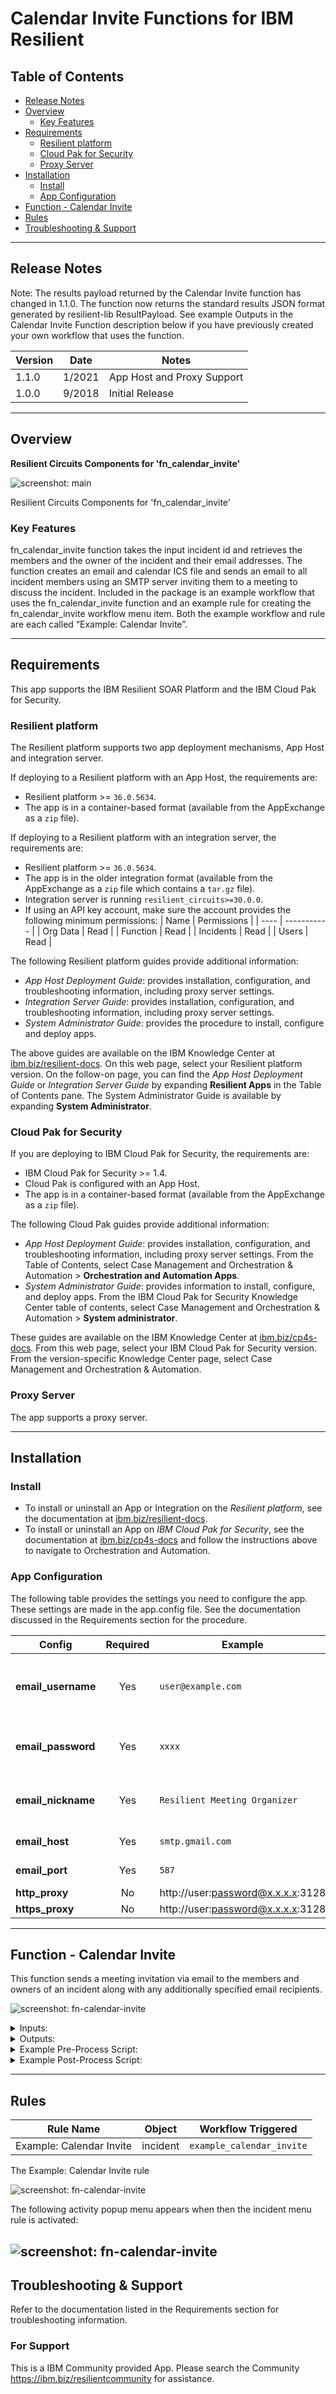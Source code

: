 <!--
  This README.md is generated by running:
  "resilient-sdk docgen -p fn_calendar_invite"

  It is best edited using a Text Editor with a Markdown Previewer. VS Code
  is a good example. Checkout https://guides.github.com/features/mastering-markdown/
  for tips on writing with Markdown

  If you make manual edits and run docgen again, a .bak file will be created

  Store any screenshots in the "doc/screenshots" directory and reference them like:
  ![screenshot: screenshot_1](./screenshots/screenshot_1.png)

  NOTE: If your app is available in the container-format only, there is no need to mention the integration server in this readme.
-->

# Calendar Invite Functions for IBM Resilient

## Table of Contents
- [Release Notes](#release-notes)
- [Overview](#overview)
  - [Key Features](#key-features)
- [Requirements](#requirements)
  - [Resilient platform](#resilient-platform)
  - [Cloud Pak for Security](#cloud-pak-for-security)
  - [Proxy Server](#proxy-server)
- [Installation](#installation)
  - [Install](#install)
  - [App Configuration](#app-configuration)
- [Function - Calendar Invite](#function---calendar-invite)
- [Rules](#rules)
- [Troubleshooting & Support](#troubleshooting--support)
---

## Release Notes
<!--
  Specify all changes in this release. Do not remove the release 
  notes of a previous release
-->
Note: The results payload returned by the Calendar Invite function has changed in 1.1.0.  The function now returns the standard results JSON format generated by resilient-lib ResultPayload. See example Outputs in the Calendar Invite Function description below if you have previously created your own workflow that uses the function.

| Version | Date | Notes |
| ------- | ---- | ----- |
| 1.1.0 | 1/2021 | App Host and Proxy Support |
| 1.0.0 | 9/2018 | Initial Release |

---

## Overview
<!--
  Provide a high-level description of the function itself and its remote software or application.
  The text below is parsed from the "description" and "long_description" attributes in the setup.py file
-->
**Resilient Circuits Components for 'fn_calendar_invite'**

 ![screenshot: main](./doc/screenshots/fn-calendar-invite-workflow.png)

Resilient Circuits Components for 'fn_calendar_invite'

### Key Features
<!--
  List the Key Features of the Integration
-->
fn_calendar_invite function takes the input incident id and retrieves the members and the owner of the incident and their email addresses.  The function creates an email and calendar ICS file and sends an email to all incident members using an SMTP server inviting them to a meeting to discuss the incident.
Included in the package is an example workflow that uses the fn_calendar_invite function and an example rule for creating the fn_calendar_invite workflow menu item. Both the example workflow and rule are each called “Example: Calendar Invite”.

---

## Requirements
<!--
  List any Requirements 
-->
This app supports the IBM Resilient SOAR Platform and the IBM Cloud Pak for Security.

### Resilient platform
The Resilient platform supports two app deployment mechanisms, App Host and integration server.

If deploying to a Resilient platform with an App Host, the requirements are:
* Resilient platform >= `36.0.5634`.
* The app is in a container-based format (available from the AppExchange as a `zip` file).

If deploying to a Resilient platform with an integration server, the requirements are:
* Resilient platform >= `36.0.5634`.
* The app is in the older integration format (available from the AppExchange as a `zip` file which contains a `tar.gz` file).
* Integration server is running `resilient_circuits>=30.0.0`.
* If using an API key account, make sure the account provides the following minimum permissions: 
  | Name | Permissions |
  | ---- | ----------- |
  | Org Data | Read |
  | Function | Read |
  | Incidents | Read |
  | Users | Read |

The following Resilient platform guides provide additional information: 
* _App Host Deployment Guide_: provides installation, configuration, and troubleshooting information, including proxy server settings. 
* _Integration Server Guide_: provides installation, configuration, and troubleshooting information, including proxy server settings.
* _System Administrator Guide_: provides the procedure to install, configure and deploy apps. 

The above guides are available on the IBM Knowledge Center at [ibm.biz/resilient-docs](https://ibm.biz/resilient-docs). On this web page, select your Resilient platform version. On the follow-on page, you can find the _App Host Deployment Guide_ or _Integration Server Guide_ by expanding **Resilient Apps** in the Table of Contents pane. The System Administrator Guide is available by expanding **System Administrator**.

### Cloud Pak for Security
If you are deploying to IBM Cloud Pak for Security, the requirements are:
* IBM Cloud Pak for Security >= 1.4.
* Cloud Pak is configured with an App Host.
* The app is in a container-based format (available from the AppExchange as a `zip` file).

The following Cloud Pak guides provide additional information: 
* _App Host Deployment Guide_: provides installation, configuration, and troubleshooting information, including proxy server settings. From the Table of Contents, select Case Management and Orchestration & Automation > **Orchestration and Automation Apps**.
* _System Administrator Guide_: provides information to install, configure, and deploy apps. From the IBM Cloud Pak for Security Knowledge Center table of contents, select Case Management and Orchestration & Automation > **System administrator**.

These guides are available on the IBM Knowledge Center at [ibm.biz/cp4s-docs](https://ibm.biz/cp4s-docs). From this web page, select your IBM Cloud Pak for Security version. From the version-specific Knowledge Center page, select Case Management and Orchestration & Automation.

### Proxy Server
The app supports a proxy server.

---

## Installation

### Install
* To install or uninstall an App or Integration on the _Resilient platform_, see the documentation at [ibm.biz/resilient-docs](https://ibm.biz/resilient-docs).
* To install or uninstall an App on _IBM Cloud Pak for Security_, see the documentation at [ibm.biz/cp4s-docs](https://ibm.biz/cp4s-docs) and follow the instructions above to navigate to Orchestration and Automation.

### App Configuration
The following table provides the settings you need to configure the app. These settings are made in the app.config file. See the documentation discussed in the Requirements section for the procedure.

| Config | Required | Example | Description |
| ------ | :------: | ------- | ----------- |
| **email_username** | Yes | `user@example.com` | Calendar invitation sender email address |
| **email_password** | Yes | `xxxx` | Password of sender's email account  |
| **email_nickname** | Yes | `Resilient Meeting Organizer` | Calendar invite sender nickname |
| **email_host** | Yes | `smtp.gmail.com` | Email server |
| **email_port** | Yes | `587` | Email server port |
| **http_proxy** | No | http://user:password@x.x.x.x:3128 | http proxy |
| **https_proxy** | No | http://user:password@x.x.x.x:3128 | https proxy |

---

## Function - Calendar Invite
This function sends a meeting invitation via email to the members and owners of an incident along with any additionally specified email recipients.

 ![screenshot: fn-calendar-invite ](./doc/screenshots/fn-calendar-invite-function.png)

<details><summary>Inputs:</summary>
<p>

| Name | Type | Required | Example | Tooltip |
| ---- | :--: | :------: | ------- | ------- |
| `calendar_invite_datetime` | `datetimepicker` | Yes | `-` | - |
| `calendar_invite_description` | `text` | Yes | `-` | Calendar invite meeting description |
| `calendar_invite_extra_email_addr` | `text` | No | `-` | Comma separated list of extra email addresses for invitees who are not already members of the incident  |
| `calendar_invite_incident_id` | `number` | Yes | `-` | - |
| `calendar_invite_subject` | `text` | Yes | `-` | Subject for calendar invite email |

</p>
</details>

<details><summary>Outputs:</summary>
<p>

```python
results = {{
   "version":"1.0",
   "success":true,
   "reason":"None",
   "content":{
      "recipient":[
         "a@a.com",
         "restest@gmail.com"
      ],
      "sender":"Resilient Meeting Organizer <restest@gmail.com>",
      "subject":"My Incident",
      "description":"My Inicdent meeting"
   },
   "raw":"{\"recipient\": [\"a@a.com\", \"restest@gmail.com\"], \"sender\": \"Resilient Meeting Organizer <restest@gmail.com>\", \"subject\": \"My Incident\", \"description\": \"My Incident meeting\"}",
   "inputs":{
      "calendar_invite_incident_id":2151,
      "calendar_invite_datetime":1611291600000,
      "calendar_invite_extra_email_addr":"restest@gmail.com",
      "calendar_invite_subject":"My Incident",
      "calendar_invite_description":"My Incident meeting"
   },
   "metrics":{
      "version":"1.0",
      "package":"fn-calendar-invite",
      "package_version":"1.1.0",
      "host":"MacBook-Pro.local",
      "execution_time_ms":12759,
      "timestamp":"2021-01-08 15:27:01"
   }
}
```

</p>
</details>

<details><summary>Example Pre-Process Script:</summary>
<p>

```python
# Get the Calendar invite input
inputs.calendar_invite_incident_id = incident.id
inputs.calendar_invite_subject = incident.name
# This workflow uses activity fields specified at the rule for the following fields
inputs.calendar_invite_datetime = rule.properties.rule_calendar_date_time
inputs.calendar_invite_description = rule.properties.rule_calendar_description.content
inputs.calendar_invite_extra_email_addr = rule.properties.rule_calendar_extra_email_addr.content

```

</p>
</details>

<details><summary>Example Post-Process Script:</summary>
<p>

```python
# results.content dict contains "recipient", "sender", "subject", body" 
content = results.get("content")
r_to = content.get("recipient")
r_from = content.get("sender")
r_subject = content.get("subject")
r_description = content.get("description")

note_text = u"""<p><b>Meeting Invite</b></p>
To: {}<br>
From:{}<br>
Subject: {}<br>
Description: {}""".format(r_to, r_from, r_subject, r_description)

incident.addNote(helper.createRichText(note_text))
```

</p>
</details>

---





## Rules
| Rule Name | Object | Workflow Triggered |
| --------- | ------ | ------------------ |
| Example: Calendar Invite | incident | `example_calendar_invite` |

<p>
The Example: Calendar Invite rule

![screenshot: fn-calendar-invite ](./doc/screenshots/fn-calendar-invite-rule.png)

<p>
The following activity popup menu appears when then the incident menu rule is activated: 

![screenshot: fn-calendar-invite ](./doc/screenshots/fn-calendar-invite-popup.png)
---

## Troubleshooting & Support
Refer to the documentation listed in the Requirements section for troubleshooting information.

### For Support
This is a IBM Community provided App. Please search the Community https://ibm.biz/resilientcommunity for assistance.
